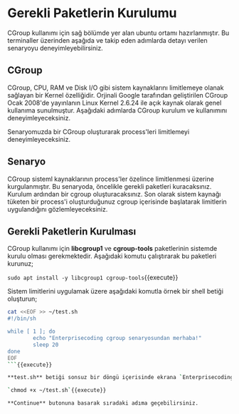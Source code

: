 # Gerekli Paketlerin Kurulumu

CGroup kullanımı için sağ bölümde yer alan ubuntu ortamı hazırlanmıştır. Bu terminaller üzerinden aşağıda ve takip eden adımlarda detayı verilen senaryoyu deneyimleyebilirsiniz.

## CGroup

CGroup, CPU, RAM ve Disk I/O gibi sistem kaynaklarını limitlemeye olanak sağlayan bir Kernel özelliğidir. Orjinali Google tarafından geliştirilen CGroup Ocak 2008'de yayınlanın Linux Kernel 2.6.24 ile açık kaynak olarak genel kullanıma sunulmuştur. Aşağıdaki adımlarda CGroup kurulum ve kullanımını deneyimleyeceksiniz.

Senaryomuzda bir CGroup oluşturarak process'leri limitlemeyi deneyimleyeceksiniz.

## Senaryo

CGroup sisteml kaynaklarının process'ler özelince limitlenmesi üzerine kurgulanmıştır. Bu senaryoda, öncelikle gerekli paketleri kuracaksınız. Kurulum ardından bir cgroup oluşturacaksınız. Son olarak sistem kaynağı tüketen bir process'i oluşturduğunuz cgroup içerisinde başlatarak limitlerin uygulandığını gözlemleyeceksiniz.

## Gerekli Paketlerin Kurulması

CGroup kullanımı için **libcgroup1** ve **cgroup-tools** paketlerinin sistemde kurulu olması gerekmektedir. Aşağıdaki komutu çalıştırarak bu paketleri kurunuz;

`sudo apt install -y libcgroup1 cgroup-tools`{{execute}}

Sistem limitlerini uygulamak üzere aşağıdaki komutla örnek bir shell betiği oluşturun;

```bash
cat <<EOF >> ~/test.sh
#!/bin/sh

while [ 1 ]; do
        echo "Enterprisecoding cgroup senaryosundan merhaba!"
        sleep 20
done
EOF
```{{execute}}

**test.sh** betiği sonsuz bir döngü içerisinde ekrana `Enterprisecoding cgroup senaryosundan merhaba!` mesajını yazacaktır. Aşağıdaki komutu çalıştırarak bu betiği çalıştırılabilir yapınız;

`chmod +x ~/test.sh`{{execute}}

**Continue** butonuna basarak sıradaki adıma geçebilirsiniz.

